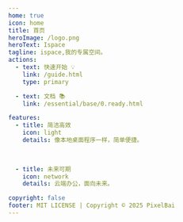 ```yaml
---
home: true
icon: home
title: 首页
heroImage: /logo.png
heroText: Ispace
tagline: ispace,我的专属空间。
actions:
  - text: 快速开始 💡
    link: /guide.html
    type: primary

  - text: 文档 📚
    link: /essential/base/0.ready.html

features:
  - title: 简洁高效
    icon: light
    details: 像本地桌面程序一样，简单便捷。 
 
 

  - title: 未来可期
    icon: network
    details: 云端办公，面向未来。

copyright: false
footer: MIT LICENSE | Copyright © 2025 PixelBai
---
```

